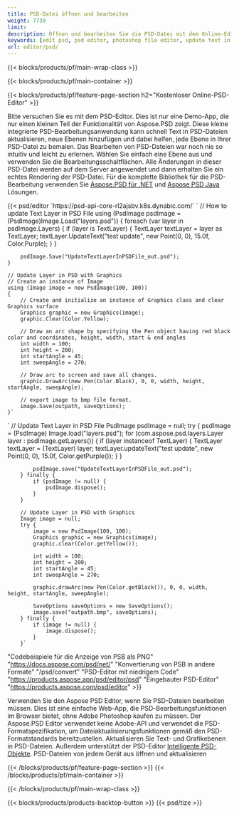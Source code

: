 ```yaml
---
title: PSD-Datei öffnen und bearbeiten
weight: 7730
limit: 
description: Öffnen und bearbeiten Sie die PSD-Datei mit dem Online-Editor
keywords: [edit psd, psd editor, photoshop file editor, update text in psd, update psd, open psd, update text in psd]
url: editor/psd/
---
```


{{< blocks/products/pf/main-wrap-class >}}

{{< blocks/products/pf/main-container >}}

{{< blocks/products/pf/feature-page-section h2="Kostenloser Online-PSD-Editor" >}}
<p>Bitte versuchen Sie es mit dem PSD-Editor. Dies ist nur eine Demo-App, die nur einen kleinen Teil der Funktionalität von Aspose.PSD zeigt. Diese kleine integrierte PSD-Bearbeitungsanwendung kann schnell Text in PSD-Dateien aktualisieren, neue Ebenen hinzufügen und dabei helfen, jede Ebene in Ihrer PSD-Datei zu bemalen. Das Bearbeiten von PSD-Dateien war noch nie so intuitiv und leicht zu erlernen. Wählen Sie einfach eine Ebene aus und verwenden Sie die Bearbeitungsschaltflächen. Alle Änderungen in dieser PSD-Datei werden auf dem Server angewendet und dann erhalten Sie ein echtes Rendering der PSD-Datei. Für die komplette Bibliothek für die PSD-Bearbeitung verwenden Sie <a href="/psd/{{< lang-code >}}net">Aspose.PSD für .NET</a> und <a href="/psd/{{< lang-code >}}java">Aspose PSD Java</a> Lösungen. </p>
{{< psd/editor `https://psd-api-core-rl2ajsbv.k8s.dynabic.com/` 
`	// How to update Text Layer in PSD File
	using (PsdImage psdImage = (PsdImage)Image.Load("layers.psd"))
  	{
		foreach (var layer in psdImage.Layers)
		{
			if (layer is TextLayer)
			{
				TextLayer textLayer = layer as TextLayer;
				textLayer.UpdateText("test update", new Point(0, 0), 15.0f, Color.Purple);
			}
		}

		psdImage.Save("UpdateTextLayerInPSDFile_out.psd");
	}
	
	// Update Layer in PSD with Graphics
	// Create an instance of Image
	using (Image image = new PsdImage(100, 100))
	{
		// Create and initialize an instance of Graphics class and clear Graphics surface
		Graphics graphic = new Graphics(image);
		graphic.Clear(Color.Yellow);

		// Draw an arc shape by specifying the Pen object having red black color and coordinates, height, width, start & end angles                 
		int width = 100;
		int height = 200;
		int startAngle = 45;
		int sweepAngle = 270;

		// Draw arc to screen and save all changes.
		graphic.DrawArc(new Pen(Color.Black), 0, 0, width, height, startAngle, sweepAngle);

		// export image to bmp file format.
		image.Save(outpath, saveOptions);
	}` 
`       // Update Text Layer in PSD File
        PsdImage psdImage = null;
        try {
            psdImage = (PsdImage) Image.load("layers.psd");
            for (com.aspose.psd.layers.Layer layer : psdImage.getLayers()) {
                if (layer instanceof TextLayer) {
                    TextLayer textLayer = (TextLayer) layer;
                    textLayer.updateText("test update", new Point(0, 0), 15.0f, Color.getPurple());
                }
            }

            psdImage.save("UpdateTextLayerInPSDFile_out.psd");
        } finally {
            if (psdImage != null) {
                psdImage.dispose();
            }
        }

        // Update Layer in PSD with Graphics
        Image image = null;
        try {
            image = new PsdImage(100, 100);
            Graphics graphic = new Graphics(image);
            graphic.clear(Color.getYellow());

            int width = 100;
            int height = 200;
            int startAngle = 45;
            int sweepAngle = 270;

            graphic.drawArc(new Pen(Color.getBlack()), 0, 0, width, height, startAngle, sweepAngle);

            SaveOptions saveOptions = new SaveOptions();
            image.save("outpath.bmp", saveOptions);
        } finally {
            if (image != null) {
                image.dispose();
            }
        }`	 
"Codebeispiele für die Anzeige von PSB als PNG"  "https://docs.aspose.com/psd/net/" 
"Konvertierung von PSB in andere Formate"  "/psd/convert" 
"PSD-Editor mit niedrigem Code" "https://products.aspose.app/psd/editor/psd" 
"Eingebauter PSD-Editor" "https://products.aspose.com/psd/editor" >}}
<p>Verwenden Sie den Aspose PSD Editor, wenn Sie PSD-Dateien bearbeiten müssen. Dies ist eine einfache Web-App, die PSD-Bearbeitungsfunktionen im Browser bietet, ohne Adobe Photoshop kaufen zu müssen. Der Aspose.PSD Editor verwendet keine Adobe-API und verwendet die PSD-Formatspezifikation, um Dateiaktualisierungsfunktionen gemäß den PSD-Formatstandards bereitzustellen. Aktualisieren Sie Text- und Grafikebenen in PSD-Dateien. Außerdem unterstützt der PSD-Editor <a href="https://reference.aspose.com/psd/net/aspose.psd.fileformats.psd.layers.smartobjects/smartobjectlayer/">Intelligente PSD-Objekte</a>. PSD-Dateien von jedem Gerät aus öffnen und aktualisieren</p>

{{< /blocks/products/pf/feature-page-section >}}
{{< /blocks/products/pf/main-container >}}


{{< /blocks/products/pf/main-wrap-class >}}

{{< blocks/products/products-backtop-button >}}
{{< psd/tize >}}
